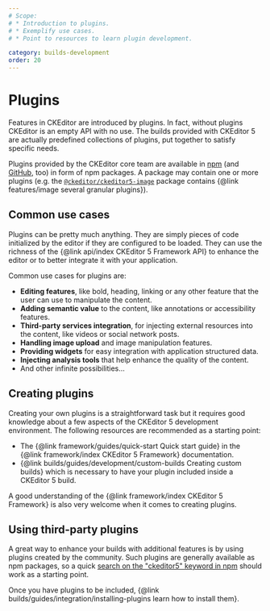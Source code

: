 ```yaml
---
# Scope:
# * Introduction to plugins.
# * Exemplify use cases.
# * Point to resources to learn plugin development.

category: builds-development
order: 20
---
```


# Plugins

Features in CKEditor are introduced by plugins. In fact, without plugins CKEditor is an empty API with no use. The builds provided with CKEditor 5 are actually predefined collections of plugins, put together to satisfy specific needs.

Plugins provided by the CKEditor core team are available in [npm](https://www.npmjs.com/search?q=ckeditor5) (and [GitHub](https://github.com/ckeditor?utf8=%E2%9C%93&q=ckeditor5&type=&language=), too) in form of npm packages. A package may contain one or more plugins (e.g. the [`@ckeditor/ckeditor5-image`](https://www.npmjs.com/package/@ckeditor/ckeditor5-image) package contains {@link features/image several granular plugins}).

## Common use cases

Plugins can be pretty much anything. They are simply pieces of code initialized by the editor if they are configured to be loaded. They can use the richness of the {@link api/index CKEditor 5 Framework API} to enhance the editor or to better integrate it with your application.

Common use cases for plugins are:

* **Editing features**, like bold, heading, linking or any other feature that the user can use to manipulate the content.
* **Adding semantic value** to the content, like annotations or accessibility features.
* **Third-party services integration**, for injecting external resources into the content, like videos or social network posts.
* **Handling image upload** and image manipulation features.
* **Providing widgets** for easy integration with application structured data.
* **Injecting analysis tools** that help enhance the quality of the content.
* And other infinite possibilities...

## Creating plugins

Creating your own plugins is a straightforward task but it requires good knowledge about a few aspects of the CKEditor 5 development environment. The following resources are recommended as a starting point:

<!--
* The {@linkTODO framework/guides/creating-plugin Plugin development guide} in the {@link framework/index CKEditor 5 Framework} documentation.
-->

* The {@link framework/guides/quick-start Quick start guide} in the {@link framework/index CKEditor 5 Framework} documentation.
* {@link builds/guides/development/custom-builds Creating custom builds} which is necessary to have your plugin included inside a CKEditor 5 build.

A good understanding of the {@link framework/index CKEditor 5 Framework} is also very welcome when it comes to creating plugins.

## Using third-party plugins

A great way to enhance your builds with additional features is by using plugins created by the community. Such plugins are generally available as npm packages, so a quick [search on the "ckeditor5" keyword in npm](https://www.npmjs.com/search?q=ckeditor5) should work as a starting point.

Once you have plugins to be included, {@link builds/guides/integration/installing-plugins learn how to install them}.
